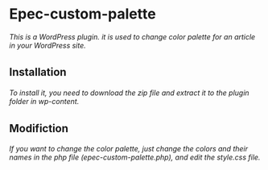 # Epec-custom-palette
###### This is a WordPress plugin. it is used to change color palette for an article in your WordPress site.

## Installation
###### To install it, you need to download the zip file and extract it to the plugin folder in wp-content.

## Modifiction
###### If you want to change the color palette, just change the colors and their names in the php file (epec-custom-palette.php), and edit the style.css file.
